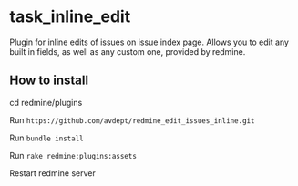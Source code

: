 # task_inline_edit

Plugin for inline edits of issues on issue index page. Allows you to edit any built in fields, as well as any custom one, provided by redmine.

## How to install

cd redmine/plugins

Run `https://github.com/avdept/redmine_edit_issues_inline.git`

Run `bundle install`

Run `rake redmine:plugins:assets`

Restart redmine server
